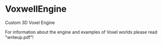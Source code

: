 # VoxwellEngine
Custom 3D Voxel Engine

For information about the engine and examples of Voxel worlds please read "writeup.pdf"!
